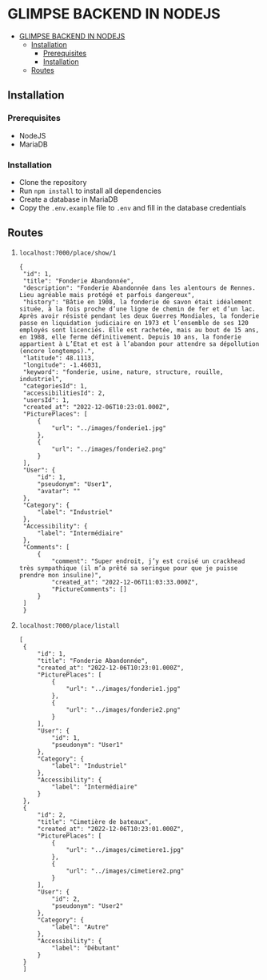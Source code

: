 # GLIMPSE BACKEND IN NODEJS
- [GLIMPSE BACKEND IN NODEJS](#glimpse-backend-in-nodejs)
  - [Installation](#installation)
    - [Prerequisites](#prerequisites)
    - [Installation](#installation-1)
  - [Routes](#routes)

## Installation
### Prerequisites
- NodeJS
- MariaDB

### Installation
- Clone the repository
- Run `npm install` to install all dependencies
- Create a database in MariaDB
- Copy the `.env.example` file to `.env` and fill in the database credentials

## Routes

1. `localhost:7000/place/show/1`

   ```
   {
    "id": 1,
    "title": "Fonderie Abandonnée",
    "description": "Fonderie Abandonnée dans les alentours de Rennes. Lieu agréable mais protégé et parfois dangereux",
    "history": "Bâtie en 1908, la fonderie de savon était idéalement située, à la fois proche d’une ligne de chemin de fer et d’un lac. Après avoir résisté pendant les deux Guerres Mondiales, la fonderie passe en liquidation judiciaire en 1973 et l’ensemble de ses 120 employés sont licenciés. Elle est rachetée, mais au bout de 15 ans, en 1988, elle ferme définitivement. Depuis 10 ans, la fonderie appartient à L’Etat et est à l’abandon pour attendre sa dépollution (encore longtemps).",
    "latitude": 48.1113,
    "longitude": -1.46031,
    "keyword": "fonderie, usine, nature, structure, rouille, industriel",
    "categoriesId": 1,
    "accessibilitiesId": 2,
    "usersId": 1,
    "created_at": "2022-12-06T10:23:01.000Z",
    "PicturePlaces": [
        {
            "url": "../images/fonderie1.jpg"
        },
        {
            "url": "../images/fonderie2.png"
        }
    ],
    "User": {
        "id": 1,
        "pseudonym": "User1",
        "avatar": ""
    },
    "Category": {
        "label": "Industriel"
    },
    "Accessibility": {
        "label": "Intermédiaire"
    },
    "Comments": [
        {
            "comment": "Super endroit, j’y est croisé un crackhead très sympathique (il m’a prêté sa seringue pour que je puisse prendre mon insuline)",
            "created_at": "2022-12-06T11:03:33.000Z",
            "PictureComments": []
        }
    ]
    }
    ```

2. `localhost:7000/place/listall`
   
   ```
   [
    {
        "id": 1,
        "title": "Fonderie Abandonnée",
        "created_at": "2022-12-06T10:23:01.000Z",
        "PicturePlaces": [
            {
                "url": "../images/fonderie1.jpg"
            },
            {
                "url": "../images/fonderie2.png"
            }
        ],
        "User": {
            "id": 1,
            "pseudonym": "User1"
        },
        "Category": {
            "label": "Industriel"
        },
        "Accessibility": {
            "label": "Intermédiaire"
        }
    },
    {
        "id": 2,
        "title": "Cimetière de bateaux",
        "created_at": "2022-12-06T10:23:01.000Z",
        "PicturePlaces": [
            {
                "url": "../images/cimetiere1.jpg"
            },
            {
                "url": "../images/cimetiere2.png"
            }
        ],
        "User": {
            "id": 2,
            "pseudonym": "User2"
        },
        "Category": {
            "label": "Autre"
        },
        "Accessibility": {
            "label": "Débutant"
        }
    }
    ]
    ```